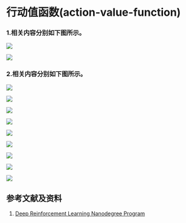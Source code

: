 # 行动值函数(action-value-function)

### 1.相关内容分别如下图所示。

![](/images/强化学习/基本概念/行动值函数(action-value-function)/action_value_function.jpg)

![](/images/强化学习/基本概念/行动值函数(action-value-function)/optimal_action_value_function.jpg)

### 2.相关内容分别如下图所示。

![](/images/强化学习/基本概念/行动值函数(action-value-function)/action_value_function00.png)

![](/images/强化学习/基本概念/行动值函数(action-value-function)/action_value_function01.jpg)

![](/images/强化学习/基本概念/行动值函数(action-value-function)/action_value_function02.jpg)

![](/images/强化学习/基本概念/行动值函数(action-value-function)/action_value_function03.jpg)

![](/images/强化学习/基本概念/行动值函数(action-value-function)/action_value_function04.jpg)

![](/images/强化学习/基本概念/行动值函数(action-value-function)/action_value_function05.jpg)

![](/images/强化学习/基本概念/行动值函数(action-value-function)/action_value_function06.jpg)

![](/images/强化学习/基本概念/行动值函数(action-value-function)/action_value_function07.jpg)

![](/images/强化学习/基本概念/行动值函数(action-value-function)/action_value_function08.jpg)

## 参考文献及资料

1. [Deep Reinforcement Learning Nanodegree Program](https://www.udacity.com/course/deep-reinforcement-learning-nanodegree--nd893)
